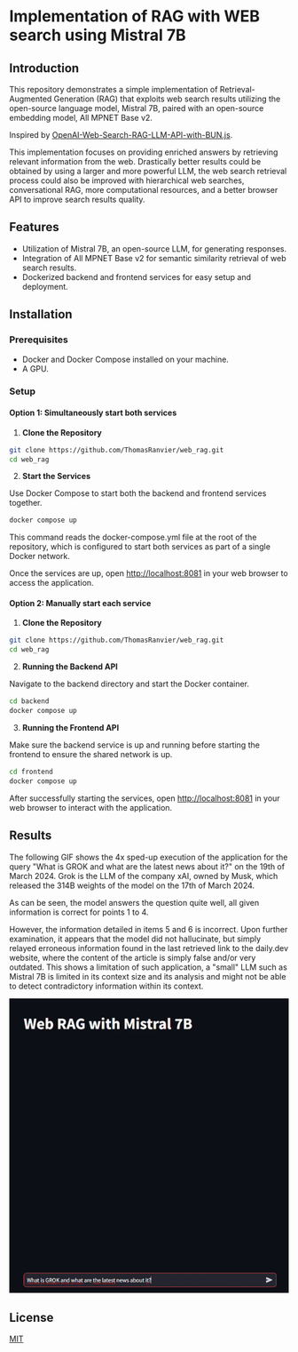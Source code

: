 # Implementation of RAG with WEB search using Mistral 7B

## Introduction

This repository demonstrates a simple implementation of Retrieval-Augmented Generation (RAG) that exploits web search results utilizing the open-source language model, Mistral 7B, paired with an open-source embedding model, All MPNET Base v2.

Inspired by [OpenAI-Web-Search-RAG-LLM-API-with-BUN.js](https://github.com/developersdigest/OpenAI-Web-Search-RAG-LLM-API-with-BUN.js/blob/main/index.js).

This implementation focuses on providing enriched answers by retrieving relevant information from the web. Drastically better results could be obtained by using a larger and more powerful LLM, the web search retrieval process could also be improved with hierarchical web searches, conversational RAG, more computational resources, and a better browser API to improve search results quality.

## Features

- Utilization of Mistral 7B, an open-source LLM, for generating responses.
- Integration of All MPNET Base v2 for semantic similarity retrieval of web search results.
- Dockerized backend and frontend services for easy setup and deployment.

## Installation

### Prerequisites

- Docker and Docker Compose installed on your machine.
- A GPU.

### Setup

#### Option 1: Simultaneously start both services

1. **Clone the Repository**

```bash
git clone https://github.com/ThomasRanvier/web_rag.git
cd web_rag
```

2. **Start the Services**

Use Docker Compose to start both the backend and frontend services together.

```bash
docker compose up
```

This command reads the docker-compose.yml file at the root of the repository, which is configured to start both services as part of a single Docker network.

Once the services are up, open [http://localhost:8081](http://localhost:8081) in your web browser to access the application.

#### Option 2: Manually start each service

1. **Clone the Repository**

```bash
git clone https://github.com/ThomasRanvier/web_rag.git
cd web_rag
```

2. **Running the Backend API**

Navigate to the backend directory and start the Docker container.

```bash
cd backend
docker compose up
```

3. **Running the Frontend API**

Make sure the backend service is up and running before starting the frontend to ensure the shared network is up.

```bash
cd frontend
docker compose up
```

After successfully starting the services, open [http://localhost:8081](http://localhost:8081) in your web browser to interact with the application.

## Results

The following GIF shows the 4x sped-up execution of the application for the query "What is GROK and what are the latest news about it?" on the 19th of March 2024. Grok is the LLM of the company xAI, owned by Musk, which released the 314B weights of the model on the 17th of March 2024.

As can be seen, the model answers the question quite well, all given information is correct for points 1 to 4.

However, the information detailed in items 5 and 6 is incorrect. Upon further examination, it appears that the model did not hallucinate, but simply relayed erroneous information found in the last retrieved link to the daily.dev website, where the content of the article is simply false and/or very outdated. This shows a limitation of such application, a "small" LLM such as Mistral 7B is limited in its context size and its analysis and might not be able to detect contradictory information within its context.

![GIF showing the application running](assets/speedup_webrag_grok.gif)

## License

[MIT](https://choosealicense.com/licenses/mit/)

